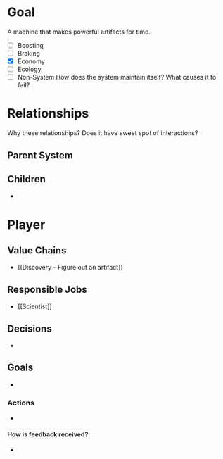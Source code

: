 # Goal
A machine that makes powerful artifacts for time.
- [ ] Boosting
- [ ] Braking
- [x] Economy
- [ ] Ecology
- [ ] Non-System
How does the system maintain itself? What causes it to fail?
# Relationships
Why these relationships?
Does it have sweet spot of interactions?
## Parent System

## Children
- 
# Player
## Value Chains
- [[Discovery - Figure out an artifact]]
## Responsible Jobs
- [[Scientist]]
## Decisions
- 
## Goals
- 
### Actions
- 
#### How is feedback received?
- 
